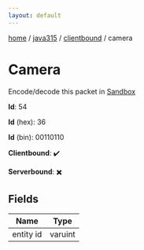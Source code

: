 ```yaml
---
layout: default
---
```


[home](/)  /  [java315](/protocol/java315)  /  [clientbound](/protocol/java315/clientbound)  /  camera

# Camera

Encode/decode this packet in [Sandbox](../../../sandbox/java315#Clientbound.Camera)

**Id**: 54

**Id** (hex): 36

**Id** (bin): 00110110

**Clientbound**: ✔️

**Serverbound**: ✖️

## Fields

Name | Type
---|---
entity id | varuint
